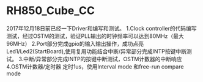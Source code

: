 # RH850_Cube_CC

2017年12月18日前已经一下Driver和编写和测试。
1.Clock controller的代码编写测试，经过OSTM的测试，验证PLL输出的时钟频率可以达到80MHz（最大96MHz）
2.Port部分完成gpio的输入输出操作，成功点亮Led1/Led2(StartBoard),使用复用功能结合中断/异常部分完成INTP按键中断测试。
3.中断/异常部分完成INTP的按键中断测试，OSTM计数器的中断响应
4.OSTM计数器/定时器 定时1us，使用Interval mode 和free-run compare mode
